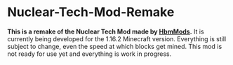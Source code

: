 # Nuclear-Tech-Mod-Remake
**This is a remake of the Nuclear Tech Mod made by [HbmMods](https://github.com/HbmMods/Hbm-s-Nuclear-Tech-GIT).**
It is currently being developed for the 1.16.2 Minecraft version.
Everything is still subject to change, even the speed at which blocks get mined. This mod is not ready for use yet and everything is work in progress.
